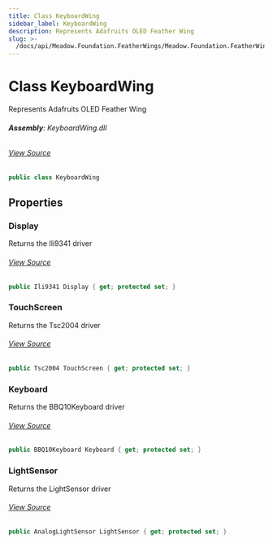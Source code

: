 ```yaml
---
title: Class KeyboardWing
sidebar_label: KeyboardWing
description: Represents Adafruits OLED Feather Wing
slug: >-
  /docs/api/Meadow.Foundation.FeatherWings/Meadow.Foundation.FeatherWings/KeyboardWing
---
```

# Class KeyboardWing
Represents Adafruits OLED Feather Wing

###### **Assembly**: KeyboardWing.dll
###### [View Source](https://github.com/WildernessLabs/Meadow.Foundation.FeatherWings.git/blob/develop/Source/KeyboardWing/Driver/KeyboardWing.cs#L11)
```csharp title="Declaration"
public class KeyboardWing
```
## Properties
### Display
Returns the Ili9341 driver
###### [View Source](https://github.com/WildernessLabs/Meadow.Foundation.FeatherWings.git/blob/develop/Source/KeyboardWing/Driver/KeyboardWing.cs#L16)
```csharp title="Declaration"
public Ili9341 Display { get; protected set; }
```
### TouchScreen
Returns the Tsc2004 driver
###### [View Source](https://github.com/WildernessLabs/Meadow.Foundation.FeatherWings.git/blob/develop/Source/KeyboardWing/Driver/KeyboardWing.cs#L21)
```csharp title="Declaration"
public Tsc2004 TouchScreen { get; protected set; }
```
### Keyboard
Returns the BBQ10Keyboard driver
###### [View Source](https://github.com/WildernessLabs/Meadow.Foundation.FeatherWings.git/blob/develop/Source/KeyboardWing/Driver/KeyboardWing.cs#L26)
```csharp title="Declaration"
public BBQ10Keyboard Keyboard { get; protected set; }
```
### LightSensor
Returns the LightSensor driver
###### [View Source](https://github.com/WildernessLabs/Meadow.Foundation.FeatherWings.git/blob/develop/Source/KeyboardWing/Driver/KeyboardWing.cs#L31)
```csharp title="Declaration"
public AnalogLightSensor LightSensor { get; protected set; }
```
